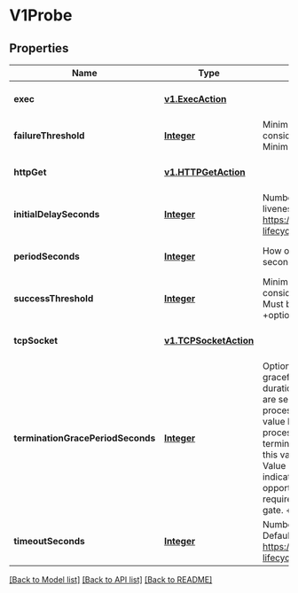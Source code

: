 # V1Probe
## Properties

Name | Type | Description | Notes
------------ | ------------- | ------------- | -------------
**exec** | [**v1.ExecAction**](v1.ExecAction.md) |  | [optional] [default to null]
**failureThreshold** | [**Integer**](integer.md) | Minimum consecutive failures for the probe to be considered failed after having succeeded. Defaults to 3. Minimum value is 1. +optional | [optional] [default to null]
**httpGet** | [**v1.HTTPGetAction**](v1.HTTPGetAction.md) |  | [optional] [default to null]
**initialDelaySeconds** | [**Integer**](integer.md) | Number of seconds after the container has started before liveness probes are initiated. More info: https://kubernetes.io/docs/concepts/workloads/pods/pod-lifecycle#container-probes +optional | [optional] [default to null]
**periodSeconds** | [**Integer**](integer.md) | How often (in seconds) to perform the probe. Default to 10 seconds. Minimum value is 1. +optional | [optional] [default to null]
**successThreshold** | [**Integer**](integer.md) | Minimum consecutive successes for the probe to be considered successful after having failed. Defaults to 1. Must be 1 for liveness and startup. Minimum value is 1. +optional | [optional] [default to null]
**tcpSocket** | [**v1.TCPSocketAction**](v1.TCPSocketAction.md) |  | [optional] [default to null]
**terminationGracePeriodSeconds** | [**Integer**](integer.md) | Optional duration in seconds the pod needs to terminate gracefully upon probe failure. The grace period is the duration in seconds after the processes running in the pod are sent a termination signal and the time when the processes are forcibly halted with a kill signal. Set this value longer than the expected cleanup time for your process. If this value is nil, the pod&#39;s terminationGracePeriodSeconds will be used. Otherwise, this value overrides the value provided by the pod spec. Value must be non-negative integer. The value zero indicates stop immediately via the kill signal (no opportunity to shut down). This is an alpha field and requires enabling ProbeTerminationGracePeriod feature gate. +optional | [optional] [default to null]
**timeoutSeconds** | [**Integer**](integer.md) | Number of seconds after which the probe times out. Defaults to 1 second. Minimum value is 1. More info: https://kubernetes.io/docs/concepts/workloads/pods/pod-lifecycle#container-probes +optional | [optional] [default to null]

[[Back to Model list]](../README.md#documentation-for-models) [[Back to API list]](../README.md#documentation-for-api-endpoints) [[Back to README]](../README.md)

